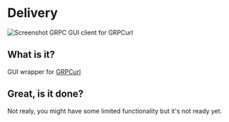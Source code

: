 # Delivery
![Screenshot](https://raw.githubusercontent.com/kfwerf/delivery/master/screenshot/wip.png)
GRPC GUI client for GRPCurl

## What is it?
GUI wrapper for [GRPCurl](https://github.com/fullstorydev/grpcurl)

## Great, is it done?
Not realy, you might have some limited functionality but it's not ready yet.
